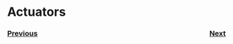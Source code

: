 # Actuators


<h3><span style="float:left">
<a href="sensors">Previous</a></span>
<span style="float:right">
<a href="networking">Next</a></span></h3>